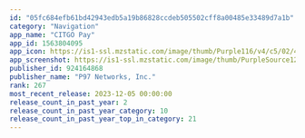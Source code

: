 ```yaml
---
id: "05fc684efb61bd42943edb5a19b86828ccdeb505502cff8a00485e33489d7a1b"
category: "Navigation"
app_name: "CITGO Pay"
app_id: 1563804095
app_icon: https://is1-ssl.mzstatic.com/image/thumb/Purple116/v4/c5/02/4f/c5024f20-ae05-08c7-8fe9-50143ba2544c/AppIcon-0-1x_U007emarketing-0-0-0-7-0-0-P3-85-220.png/1024x1024bb.png
app_screenshot: https://is1-ssl.mzstatic.com/image/thumb/PurpleSource122/v4/55/e5/5a/55e55a57-6782-6a8f-7a0f-5174b62242f7/7226572b-f29c-415f-a423-81c4dde9bb30_CITGO_iOSScreenshots_Regular_01.png/1242x2688bb.png
publisher_id: 924164868
publisher_name: "P97 Networks, Inc."
rank: 267
most_recent_release: 2023-12-05 00:00:00
release_count_in_past_year: 2
release_count_in_past_year_category: 10
release_count_in_past_year_top_in_category: 21
---
```

